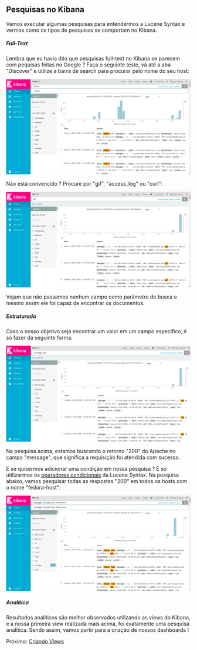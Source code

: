 ## Pesquisas no Kibana

Vamos executar algumas pesquisas para entendermos a Lucene Syntax e vermos como os tipos de pesquisas se comportam no Kibana.

##### Full-Text

Lembra que eu havia dito que pesquisas full-text no Kibana se parecem com pequisas feitas no Google ? Faça o seguinte teste, vá até a aba "Discover" e utilize a barra de search para procurar pelo nome do seu host:

![](/images/kibana_fulltext.png)

Não está convencido ? Procure por "gif", "access_log" ou "curl":

![](/images/kibana_fulltext2.png)

Vejam que não passamos nenhum campo como parâmetro de busca e mesmo assim ele foi capaz de encontrar os documentos.

##### Estruturada

Caso o nosso objetivo seja encontrar um valor em um campo específico, é só fazer da seguinte forma:

![](/images/kibana_structured.png)

Na pesquisa acima, estamos buscando o retorno "200" do Apache no campo "message", que significa a requisição foi atendida com sucesso.

E se quisermos adicionar uma condição em nossa pesquisa ? É só utilizarmos os [operadores condicionais](https://lucene.apache.org/core/2_9_4/queryparsersyntax.html) da Lucene Syntax. Na pesquisa abaixo, vamos pesquisar todas as respostas "200" em todos os hosts com o nome "fedora-host":

![](/images/kibana_conditional.png)

##### Analítica

Resultados analíticos são melhor observados utilizando as views do Kibana, e a nossa primeira view realizada mais acima, foi exatamente uma pesquisa analítica. Sendo assim, vamos partir para a criação de nossos dashboards !


Próximo: [Criando Views](/pages/views.md)
